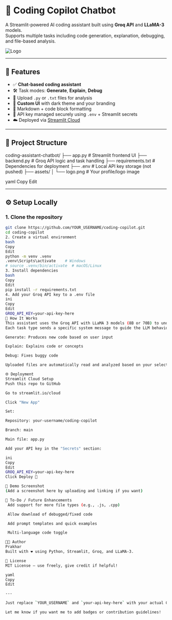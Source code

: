 # 🤖 Coding Copilot Chatbot

A Streamlit-powered AI coding assistant built using **Groq API** and **LLaMA-3** models.  
Supports multiple tasks including code generation, explanation, debugging, and file-based analysis.

![Logo](assets/logo.png)

---

## 🚀 Features

- ✅ **Chat-based coding assistant**
- 🛠️ Task modes: **Generate**, **Explain**, **Debug**
- 📁 Upload `.py` or `.txt` files for analysis
- 🌙 **Custom UI** with dark theme and your branding
- 💬 Markdown + code block formatting
- 🔐 API key managed securely using `.env` + Streamlit secrets
- ☁️ Deployed via [Streamlit Cloud](https://streamlit.io/cloud)

---

## 📂 Project Structure

coding-assistant-chatbot/
├── app.py # Streamlit frontend UI
├── backend.py # Groq API logic and task handling
├── requirements.txt # Dependencies for deployment
├── .env # Local API key storage (not pushed)
├── assets/
│ └── logo.png # Your profile/logo image

yaml
Copy
Edit

---

## ⚙️ Setup Locally

### 1. Clone the repository
```bash
git clone https://github.com/YOUR_USERNAME/coding-copilot.git
cd coding-copilot
2. Create a virtual environment
bash
Copy
Edit
python -m venv .venv
.venv\Scripts\activate    # Windows
# source .venv/bin/activate  # macOS/Linux
3. Install dependencies
bash
Copy
Edit
pip install -r requirements.txt
4. Add your Groq API key to a .env file
ini
Copy
Edit
GROQ_API_KEY=your-api-key-here
🧠 How It Works
This assistant uses the Groq API with LLaMA 3 models (8B or 70B) to understand and respond to your coding prompts.
Each task type sends a specific system message to guide the LLM behavior:

Generate: Produces new code based on user input

Explain: Explains code or concepts

Debug: Fixes buggy code

Uploaded files are automatically read and analyzed based on your selected task.

🌐 Deployment
Streamlit Cloud Setup
Push this repo to GitHub

Go to streamlit.io/cloud

Click "New App"

Set:

Repository: your-username/coding-copilot

Branch: main

Main file: app.py

Add your API key in the "Secrets" section:

ini
Copy
Edit
GROQ_API_KEY=your-api-key-here
Click Deploy 🚀

📸 Demo Screenshot
(Add a screenshot here by uploading and linking if you want)

📌 To-Do / Future Enhancements
 Add support for more file types (e.g., .js, .cpp)

 Allow download of debugged/fixed code

 Add prompt templates and quick examples

 Multi-language code toggle

🧑‍💻 Author
Prakhar
Built with ❤️ using Python, Streamlit, Groq, and LLaMA-3.

📝 License
MIT License — use freely, give credit if helpful!

yaml
Copy
Edit

---

Just replace `YOUR_USERNAME` and `your-api-key-here` with your actual GitHub username and Groq API key instructions.

Let me know if you want me to add badges or contribution guidelines!








